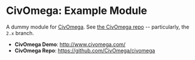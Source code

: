 # CivOmega: Example Module

A dummy module for [CivOmega][civomega_repo]. See
[the CivOmega repo][civomega_repo] -- particularly, the `2.x` branch.

* **CivOmega Demo**: http://www.civomega.com/
* **CivOmega Repo**: https://github.com/CivOmega/civomega

[civomega_repo]: https://github.com/CivOmega/civomega
